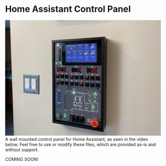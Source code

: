 # Home Assistant Control Panel
<img src="images/panel1.jpg">
A wall mounted control panel for Home Assistant, as seen in the video below. Feel free to use or modify these files, which are provided as-is and without support.

COMING SOON!
